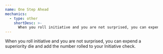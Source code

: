 ```yaml
---
name: One Step Ahead
mechanics:
  - type: other
    shortDesc: >-
      When you roll initiative and you are not surprised, you can expend a superiority die and add the number rolled to your Initiative check.
---
```

When you roll initiative and you are not surprised, you can expend a superiority die and add the number rolled to your Initiative check.

